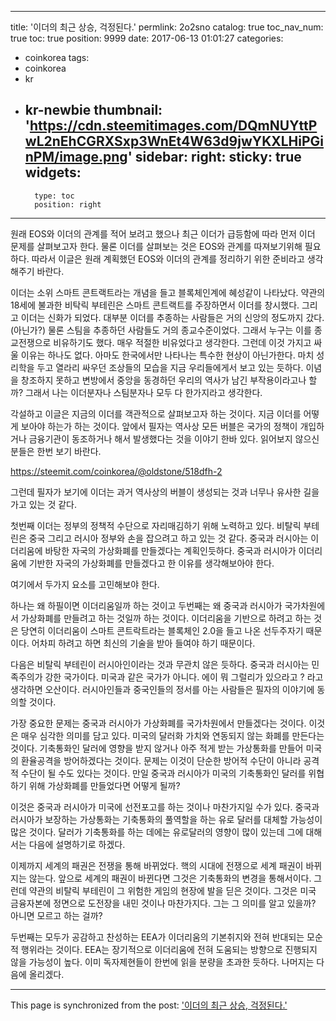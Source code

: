 
---
title: '이더의 최근 상승, 걱정된다.'
permlink: 2o2sno
catalog: true
toc_nav_num: true
toc: true
position: 9999
date: 2017-06-13 01:01:27
categories:
- coinkorea
tags:
- coinkorea
- kr
- kr-newbie
thumbnail: 'https://cdn.steemitimages.com/DQmNUYttPwL2nEhCGRXSxp3WnEt4W63d9jwYKXLHiPGinPM/image.png'
sidebar:
    right:
        sticky: true
widgets:
    -
        type: toc
        position: right
---


원래 EOS와 이더의 관계를 적어 보려고 했으나 최근 이더가 급등함에 따라 먼저 이더 문제를 살펴보고자 한다. 물론 이더를 살펴보는 것은 EOS와 관계를 따져보기위해 필요하다. 따라서 이글은 원래 계획했던 EOS와 이더의 관계를 정리하기 위한 준비라고 생각해주기 바란다. 

이더는 소위 스마트 콘트랙트라는 개념을 들고 블록체인계에 혜성같이 나타났다. 약관의 18세에 불과한 비탁릭 부테린은 스마트 콘트랙트를 주장하면서 이더를 창시했다. 그리고 이더는 신화가 되었다. 대부분 이더를 추종하는 사람들은 거의 신앙의 정도까지 갔다.(아닌가?) 물론 스팀을 추종하던 사람들도 거의 종교수준이었다. 그래서 누구는 이를 종교전쟁으로 비유하기도 했다. 매우 적절한 비유었다고 생각한다. 그런데 이것 가지고 싸울 이유는 하나도 없다. 아마도 한국에서만 나타나는 특수한 현상이 아닌가한다. 마치 성리학을 두고 열라리 싸우던 조상들의 모습을 지금 우리들에게서 보고 있는 듯하다. 이념을 창조하지 못하고 변방에서 중앙을 동경하던 우리의 역사가 남긴 부작용이라고나 할까? 그래서 나는 이더분자나 스팀분자나 모두 다 한가지라고 생각한다. 

각설하고 이글은 지금의 이더를 객관적으로 살펴보고자 하는 것이다. 지금 이더를 어떻게 보아야 하는가 하는 것이다. 앞에서 필자는 역사상 모든 버블은 국가의 정책이 개입하거나 금융기관이 동조하거나 해서 발생했다는 것을 이야기 한바 있다. 읽어보지 않으신 분들은 한번 보기 바란다.  

https://steemit.com/coinkorea/@oldstone/518dfh-2

그런데 필자가 보기에 이더는 과거 역사상의 버블이 생성되는 것과 너무나 유사한 길을 가고 있는 것 같다. 

첫번째 이더는 정부의 정책적 수단으로 자리매김하기 위해 노력하고 있다. 비탈릭 부테린은 중국 그리고 러시아 정부와 손을 잡으려고 하고 있는 것 같다. 중국과 러시아는 이더리움에 바탕한 자국의 가상화폐를 만들겠다는 계획인듯하다. 
중국과 러시아가 이더리움에 기반한 자국의 가상화폐를 만들겠다고 한 이유를 생각해보아야 한다. 

여기에서 두가지 요소를 고민해보야 한다. 

하나는 왜 하필이면 이더리움일까 하는 것이고 두번째는 왜 중국과 러시아가 국가차원에서 가상화폐를 만들려고 하는 것일까 하는 것이다. 
이더리움을 기반으로 하려고 하는 것은 당연히 이더리움이 스마트 콘트락트라는 블록체인 2.0을 들고 나온 선두주자기 때문이다. 어차피 하려고 하면 최신의 기술을 받아 들여야 하기 때문이다. 

다음은 비탈릭 부테린이 러시아인이라는 것과 무관치 않은 듯하다. 중국과 러시아는 민족주의가 강한 국가이다. 미국과 같은 국가가 아니다. 에이 뭐 그럴리가 있으라고 ? 라고 생각하면 오산이다. 러시아인들과 중국인들의 정서를 아는 사람들은 필자의 이야기에 동의할 것이다. 

가장 중요한 문제는 중국과 러시아가 가상화폐를 국가차원에서 만들겠다는 것이다. 이것은 매우 심각한 의미를 담고 있다. 미국의 달러화 가치와 연동되지 않는 화폐를 만든다는 것이다. 기축통화인 달러에 영향을 받지 않거나 아주 적게 받는 가상통화를 만들어 미국의 환율공격을 방어하겠다는 것이다. 문제는 이것이 단순한 방어적 수단이 아니라 공격적 수단이 될 수도 있다는 것이다. 만일 중국과 러시아가 미국의 기축통화인 달러를 위협하기 위해 가상화폐를 만들었다면 어떻게 될까? 

이것은 중국과 러시아가 미국에 선전포고를 하는 것이나 마찬가지일 수가 있다. 중국과 러시아가 보장하는 가상통화는 기축통화의 풀역할을 하는 유로 달러를 대체할 가능성이 많은 것이다. 달러가 기축통화를 하는 데에는 유로달러의 영향이 많이 있는데 그에 대해서는 다음에 설명하기로 하겠다. 

이제까지 세계의 패권은 전쟁을 통해 바뀌었다. 핵의 시대에 전쟁으로 세계 패권이 바뀌지는 않는다. 앞으로 세계의 패권이 바뀐다면 그것은 기축통화의 변경을 통해서이다. 그런데 약관의 비탈릭 부테린이 그 위험한 게임의 현장에 발을 딛은 것이다. 그것은 미국 금융자본에 정면으로 도전장을 내민 것이나 마찬가지다. 그는 그 의미를 알고 있을까? 아니면 모르고 하는 걸까?

두번째는 모두가 공감하고 찬성하는 EEA가 이더리움의 기본취지와 전혀 반대되는 모순적 행위라는 것이다. EEA는 장기적으로 이더리움에 전혀 도움되는 방향으로 진행되지 않을 가능성이 높다. 이미 독자제현들이 한번에 읽을 분량을 초과한 듯하다. 나머지는 다음에 올리겠다.

- - -

This page is synchronized from the post: ['이더의 최근 상승, 걱정된다.'](https://steemit.com/@oldstone/2o2sno)

